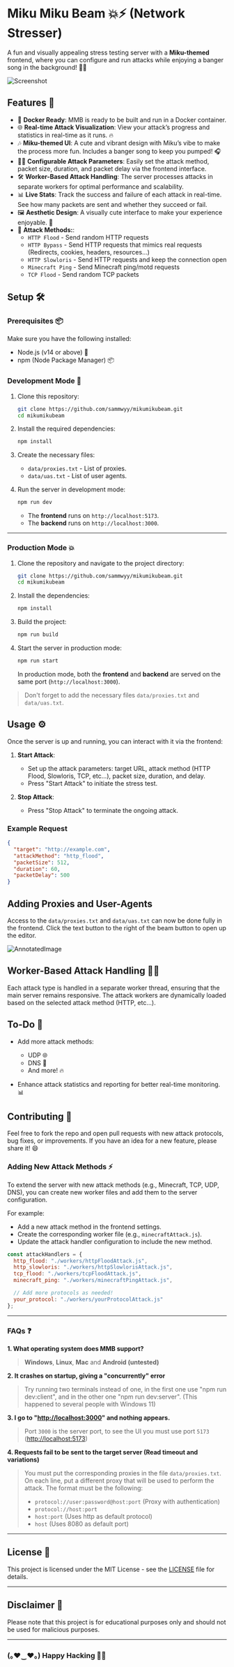 # Miku Miku Beam 💥⚡ (Network Stresser)

A fun and visually appealing stress testing server with a **Miku-themed** frontend, where you can configure and run attacks while enjoying a banger song in the background! 🎤✨

![Screenshot](docs/screenshot.png)

## Features 🎉

- 🐳 **Docker Ready**: MMB is ready to be built and run in a Docker container.
- 🌐 **Real-time Attack Visualization**: View your attack’s progress and statistics in real-time as it runs. 🔥
- 🎶 **Miku-themed UI**: A cute and vibrant design with Miku’s vibe to make the process more fun. Includes a banger song to keep you pumped! 🎧
- 🧑‍💻 **Configurable Attack Parameters**: Easily set the attack method, packet size, duration, and packet delay via the frontend interface.
- 🛠️ **Worker-Based Attack Handling**: The server processes attacks in separate workers for optimal performance and scalability.
- 📊 **Live Stats**: Track the success and failure of each attack in real-time. See how many packets are sent and whether they succeed or fail.
- 🖼️ **Aesthetic Design**: A visually cute interface to make your experience enjoyable. 🌸
- 📡 **Attack Methods:**:
  - `HTTP Flood` - Send random HTTP requests
  - `HTTP Bypass` - Send HTTP requests that mimics real requests (Redirects, cookies, headers, resources...)
  - `HTTP Slowloris` - Send HTTP requests and keep the connection open
  - `Minecraft Ping` - Send Minecraft ping/motd requests
  - `TCP Flood` - Send random TCP packets

## Setup 🛠️

### Prerequisites 📦

Make sure you have the following installed:

- Node.js (v14 or above) 🌱
- npm (Node Package Manager) 📦

### Development Mode 🔧

1. Clone this repository:

   ```bash
   git clone https://github.com/sammwyy/mikumikubeam.git
   cd mikumikubeam
   ```

2. Install the required dependencies:

   ```bash
   npm install
   ```

3. Create the necessary files:
   - `data/proxies.txt` - List of proxies.
   - `data/uas.txt` - List of user agents.

4. Run the server in development mode:

   ```bash
   npm run dev
   ```

   - The **frontend** runs on `http://localhost:5173`.
   - The **backend** runs on `http://localhost:3000`.

---

### Production Mode 💥

1. Clone the repository and navigate to the project directory:

   ```bash
   git clone https://github.com/sammwyy/mikumikubeam.git
   cd mikumikubeam
   ```

2. Install the dependencies:

   ```bash
   npm install
   ```

3. Build the project:

   ```bash
   npm run build
   ```

4. Start the server in production mode:

   ```bash
   npm run start
   ```

   In production mode, both the **frontend** and **backend** are served on the same port (`http://localhost:3000`).

> Don't forget to add the necessary files `data/proxies.txt` and `data/uas.txt`.

## Usage ⚙️

Once the server is up and running, you can interact with it via the frontend:

1. **Start Attack**:
   - Set up the attack parameters: target URL, attack method (HTTP Flood, Slowloris, TCP, etc...), packet size, duration, and delay.
   - Press "Start Attack" to initiate the stress test.

2. **Stop Attack**:
   - Press "Stop Attack" to terminate the ongoing attack.

### Example Request

```json
{
  "target": "http://example.com",
  "attackMethod": "http_flood",
  "packetSize": 512,
  "duration": 60,
  "packetDelay": 500
}
```

## Adding Proxies and User-Agents

Access to the ``data/proxies.txt`` and ``data/uas.txt`` can now be done fully in the frontend. Click the text button to the right of the beam button to open up the editor.

![AnnotatedImage](docs/annotated-button.png)

## Worker-Based Attack Handling 🔧💡

Each attack type is handled in a separate worker thread, ensuring that the main server remains responsive. The attack workers are dynamically loaded based on the selected attack method (HTTP, etc...).

## To-Do 📝

- Add more attack methods:
  - UDP 🌐
  - DNS 📡
  - And more! 🔥

- Enhance attack statistics and reporting for better real-time monitoring. 📊

## Contributing 💖

Feel free to fork the repo and open pull requests with new attack protocols, bug fixes, or improvements. If you have an idea for a new feature, please share it! 😄

### Adding New Attack Methods ⚡

To extend the server with new attack methods (e.g., Minecraft, TCP, UDP, DNS), you can create new worker files and add them to the server configuration.

For example:

- Add a new attack method in the frontend settings.
- Create the corresponding worker file (e.g., `minecraftAttack.js`).
- Update the attack handler configuration to include the new method.

```javascript
const attackHandlers = {
  http_flood: "./workers/httpFloodAttack.js",
  http_slowloris: "./workers/httpSlowlorisAttack.js",
  tcp_flood: "./workers/tcpFloodAttack.js",
  minecraft_ping: "./workers/minecraftPingAttack.js",

  // Add more protocols as needed!
  your_protocol: "./workers/yourProtocolAttack.js"
};
```

---

### FAQs ❓

**1. What operating system does MMB support?**

> **Windows**, **Linux**, **Mac** and **Android (untested)**

**2. It crashes on startup, giving a "concurrently" error**

> Try running two terminals instead of one, in the first one use "npm run dev:client", and in the other one "npm run dev:server". (This happened to several people with Windows 11)

**3. I go to "<http://localhost:3000>" and nothing appears.**

> Port `3000` is the server port, to see the UI you must use port `5173` (<http://localhost:5173>)

**4. Requests fail to be sent to the target server (Read timeout and variations)**

> You must put the corresponding proxies in the file `data/proxies.txt`. On each line, put a different proxy that will be used to perform the attack. The format must be the following:
>
> - `protocol://user:password@host:port` (Proxy with authentication)
> - `protocol://host:port`
> - `host:port` (Uses http as default protocol)
> - `host` (Uses 8080 as default port)

---

## License 📝

This project is licensed under the MIT License - see the [LICENSE](LICENSE) file for details.

---

## Disclaimer 🚨

Please note that this project is for educational purposes only and should not be used for malicious purposes.

---

### (｡♥‿♥｡) Happy Hacking 💖🎶
